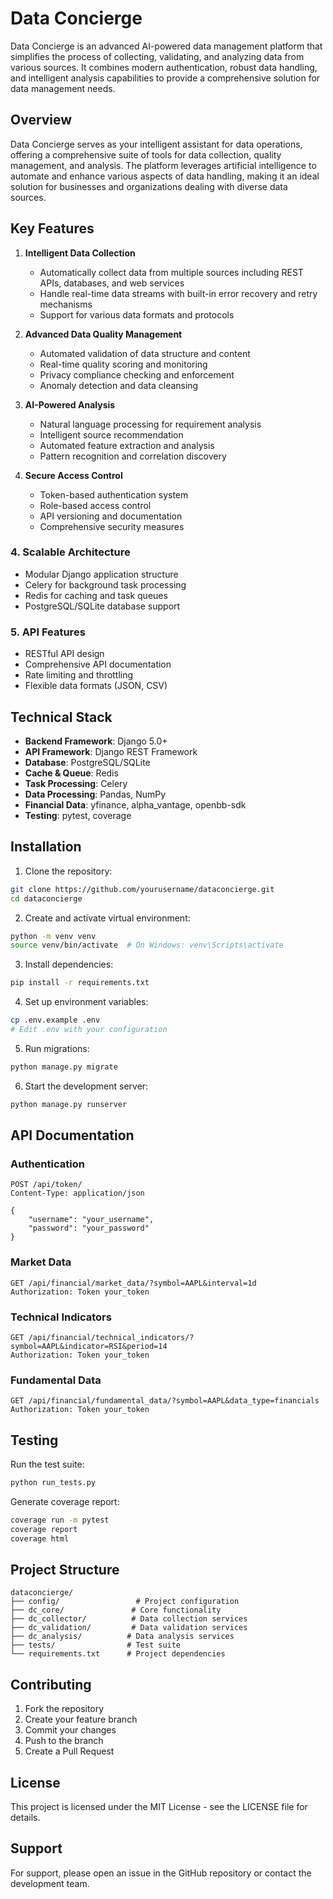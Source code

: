 # Data Concierge

Data Concierge is an advanced AI-powered data management platform that simplifies the process of collecting, validating, and analyzing data from various sources. It combines modern authentication, robust data handling, and intelligent analysis capabilities to provide a comprehensive solution for data management needs.

## Overview

Data Concierge serves as your intelligent assistant for data operations, offering a comprehensive suite of tools for data collection, quality management, and analysis. The platform leverages artificial intelligence to automate and enhance various aspects of data handling, making it an ideal solution for businesses and organizations dealing with diverse data sources.

## Key Features

1. **Intelligent Data Collection**
   - Automatically collect data from multiple sources including REST APIs, databases, and web services
   - Handle real-time data streams with built-in error recovery and retry mechanisms
   - Support for various data formats and protocols

2. **Advanced Data Quality Management**
   - Automated validation of data structure and content
   - Real-time quality scoring and monitoring
   - Privacy compliance checking and enforcement
   - Anomaly detection and data cleansing

3. **AI-Powered Analysis**
   - Natural language processing for requirement analysis
   - Intelligent source recommendation
   - Automated feature extraction and analysis
   - Pattern recognition and correlation discovery

4. **Secure Access Control**
   - Token-based authentication system
   - Role-based access control
   - API versioning and documentation
   - Comprehensive security measures

### 4. Scalable Architecture
- Modular Django application structure
- Celery for background task processing
- Redis for caching and task queues
- PostgreSQL/SQLite database support

### 5. API Features
- RESTful API design
- Comprehensive API documentation
- Rate limiting and throttling
- Flexible data formats (JSON, CSV)

## Technical Stack

- **Backend Framework**: Django 5.0+
- **API Framework**: Django REST Framework
- **Database**: PostgreSQL/SQLite
- **Cache & Queue**: Redis
- **Task Processing**: Celery
- **Data Processing**: Pandas, NumPy
- **Financial Data**: yfinance, alpha_vantage, openbb-sdk
- **Testing**: pytest, coverage

## Installation

1. Clone the repository:
```bash
git clone https://github.com/yourusername/dataconcierge.git
cd dataconcierge
```

2. Create and activate virtual environment:
```bash
python -m venv venv
source venv/bin/activate  # On Windows: venv\Scripts\activate
```

3. Install dependencies:
```bash
pip install -r requirements.txt
```

4. Set up environment variables:
```bash
cp .env.example .env
# Edit .env with your configuration
```

5. Run migrations:
```bash
python manage.py migrate
```

6. Start the development server:
```bash
python manage.py runserver
```

## API Documentation

### Authentication
```http
POST /api/token/
Content-Type: application/json

{
    "username": "your_username",
    "password": "your_password"
}
```

### Market Data
```http
GET /api/financial/market_data/?symbol=AAPL&interval=1d
Authorization: Token your_token
```

### Technical Indicators
```http
GET /api/financial/technical_indicators/?symbol=AAPL&indicator=RSI&period=14
Authorization: Token your_token
```

### Fundamental Data
```http
GET /api/financial/fundamental_data/?symbol=AAPL&data_type=financials
Authorization: Token your_token
```

## Testing

Run the test suite:
```bash
python run_tests.py
```

Generate coverage report:
```bash
coverage run -m pytest
coverage report
coverage html
```

## Project Structure

```
dataconcierge/
├── config/                 # Project configuration
├── dc_core/               # Core functionality
├── dc_collector/          # Data collection services
├── dc_validation/         # Data validation services
├── dc_analysis/          # Data analysis services
├── tests/                # Test suite
└── requirements.txt      # Project dependencies
```

## Contributing

1. Fork the repository
2. Create your feature branch
3. Commit your changes
4. Push to the branch
5. Create a Pull Request

## License

This project is licensed under the MIT License - see the LICENSE file for details.

## Support

For support, please open an issue in the GitHub repository or contact the development team. 